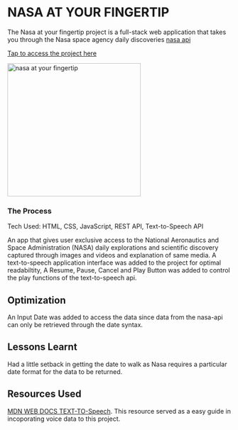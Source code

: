 # NASA AT YOUR FINGERTIP

The Nasa at your fingertip project is a full-stack web application that takes you through the Nasa space agency daily discoveries [nasa api](https://api.nasa.gov)

[Tap to access the project here](https://nasa-api-sample.netlify.app)

<img align="center" width="300" src="nasa.gif" alt="nasa at your fingertip" />

### The Process

Tech Used: HTML, CSS, JavaScript, REST API, Text-to-Speech API

An app that gives user exclusive access to the National Aeronautics and Space Administration (NASA) daily explorations and scientific discovery captured through images and videos and explanation of same media. A text-to-speech application interface was added to the project for optimal readabiltity, A Resume, Pause, Cancel and Play Button was added to control the play functions of the text-to-speech api. 

## Optimization
An Input Date was added to access the data since data from the nasa-api can only be retrieved through the date syntax.

## Lessons Learnt

Had a little setback in getting the date to walk as Nasa requires a particular date format for the data to be returned.

## Resources Used
[MDN WEB DOCS TEXT-TO-Speech](https://developer.mozilla.org/en-US/docs/Web/API/Web_Speech_API). This resource served as a easy guide in incoporating voice data to this project. 

